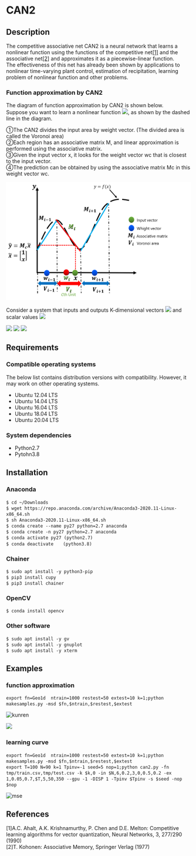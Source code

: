 # CAN2
## Description
The competitive associative net CAN2 is a neural network that learns a nonlinear function using the functions of the competitive net<a href="#ref1">[1]</a> and the associative net<a href="#ref2">[2]</a> and approximates it as a piecewise-linear function.<br>
The effectiveness of this net has already been shown by applications to nonlinear time-varying plant control, estimation of recipitation, learning problem of nonlinear function and other problems. <br>

### Function approximation by CAN2
The diagram of function approximation by CAN2 is shown below.<br>
Suppose you want to learn a nonlinear function <img src="https://latex.codecogs.com/gif.latex?y=f(x)"/>, as shown by the dashed line in the diagram.<br>

①The CAN2 divides the input area by weight vector. (The divided area is called the Voronoi area)<br>
②Each region has an associative matrix M, and linear approximation is performed using the associative matrix. <br>
③Given the input vector x, it looks for the weight vector wc that is closest to the input vector. <br>
④The prediction can be obtained by using the associative matrix Mc in this weight vector wc. <br>

<img src="function_approximation_by_CAN2.png">

Consider a system that inputs and outputs K-dimensional vectors <img src="https://latex.codecogs.com/gif.latex?\textbf{x}_{j}\triangleq&space;(x_{j1},x_{j2},\cdots,x_{jk})^{T}&space;\in&space;\mathbb{R}^{k\times1}"/> and scalar values <img src="https://latex.codecogs.com/gif.latex?y_{j}&space;\in&space;\mathbb{R}"/>

<img src="https://latex.codecogs.com/gif.latex?y_{j}\triangleq&space;f(\textbf{x}_{j})&plus;d_{j}"/>

<img src="https://latex.codecogs.com/gif.latex?\hat{y}\triangleq\hat{y_{c}}\triangleq&space;\textbf{M}_{c}&space;\tilde{\textbf{x}}"/>

<img src="https://latex.codecogs.com/gif.latex?c\triangleq&space;\underset{i\in&space;l}{\arg\min}&space;\left&space;\|\textbf{x}-\textbf{w}_{i}&space;\right&space;\|"/>

## Requirements
### Compatible operating systems
The below list contains distribution versions with compatibility. However, it may work on other operating systems.
* Ubuntu 12.04 LTS
* Ubuntu 14.04 LTS
* Ubuntu 16.04 LTS
* Ubuntu 18.04 LTS
* Ubuntu 20.04 LTS

### System dependencies
* Python2.7
* Pytohn3.8

## Installation
### Anaconda
```
$ cd ~/Downloads
$ wget https://repo.anaconda.com/archive/Anaconda3-2020.11-Linux-x86_64.sh
$ sh Anaconda3-2020.11-Linux-x86_64.sh
$ conda create --name py27 python=2.7 anaconda
$ conda create -n py27 python=2.7 anaconda
$ conda activate py27 (python2.7)
$ conda deactivate 　 (python3.8)
```

### Chainer
```
$ sudo apt install -y python3-pip
$ pip3 install cupy
$ pip3 install chainer
```

### OpenCV
```
$ conda install opencv
```

### Other software
```
$ sudo apt install -y gv
$ sudo apt install -y gnuplot
$ sudo apt install -y xterm
```

## Examples
### function approximation

```
export fn=Geo1d  ntrain=1000 restest=50 extest=10 k=1;python makesamples.py -msd $fn,$ntrain,$restest,$extest
```

![kunren](https://user-images.githubusercontent.com/49471144/117872656-e71cbe00-b2d9-11eb-93fd-26f737b90826.png)

<img src="https://latex.codecogs.com/gif.latex?f(x)=\left\{\begin{matrix}&space;1.0~~~~~~~~~~~~~~~~~~~~~~~(0.0\leq&space;x\leq&space;0.2)\\&space;1.0-(x-0.2)/0.2~~(0.2\leq&space;x\leq&space;0.4)\\&space;0~~~~~~~~~~~~~~~~~~~~~~~~~(0.4\leq&space;x\leq&space;0.6)\\&space;\cos&space;5\pi&space;(x-0.7)/2.0~~(0.6\leq&space;x\leq&space;0.8)\\&space;0~~~~~~~~~~~~~~~~~~~~~~~~~(0.8\leq&space;x\leq&space;1.0)\\&space;\end{matrix}\right."/>

### learning curve

```
export fn=Geo1d  ntrain=1000 restest=50 extest=10 k=1;python makesamples.py -msd $fn,$ntrain,$restest,$extest 
export T=100 N=90 k=1 Tpinv=-1 seed=5 nop=1;python can2.py -fn tmp/train.csv,tmp/test.csv -k $k,0 -in $N,6,0.2,3,0,0.5,0.2 -ex 1,0.05,0.7,$T,5,50,350 --gpu -1 -DISP 1 -Tpinv $Tpinv -s $seed -nop $nop
```

![mse](https://user-images.githubusercontent.com/49471144/117884259-5d73ed00-b2e7-11eb-959f-e4ddae7ba969.jpg)

## References
<a id="ref1">[1]</a>A.C. Ahalt, A.K. Krishnamurthy, P. Chen and D.E. Melton: Competitive learning algorithms for vector quantization, Neural Networks, 3, 277/290 (1990)<br>
<a id="ref2">[2]</a>T. Kohonen: Associative Memory, Springer Verlag (1977)

